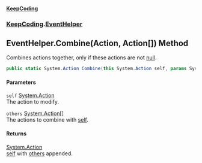 #### [KeepCoding](index.md 'index')
### [KeepCoding](KeepCoding.md 'KeepCoding').[EventHelper](KeepCoding_EventHelper.md 'KeepCoding.EventHelper')
## EventHelper.Combine(Action, Action[]) Method
Combines actions together, only if these actions are not [null](https://docs.microsoft.com/en-us/dotnet/csharp/language-reference/keywords/null 'https://docs.microsoft.com/en-us/dotnet/csharp/language-reference/keywords/null').  
```csharp
public static System.Action Combine(this System.Action self, params System.Action[] others);
```
#### Parameters
<a name='KeepCoding_EventHelper_Combine(System_Action_System_Action__)_self'></a>
`self` [System.Action](https://docs.microsoft.com/en-us/dotnet/api/System.Action 'System.Action')  
The action to modify.
  
<a name='KeepCoding_EventHelper_Combine(System_Action_System_Action__)_others'></a>
`others` [System.Action](https://docs.microsoft.com/en-us/dotnet/api/System.Action 'System.Action')[[]](https://docs.microsoft.com/en-us/dotnet/api/System.Array 'System.Array')  
The actions to combine with [self](KeepCoding_EventHelper_Combine(System_Action_System_Action__).md#KeepCoding_EventHelper_Combine(System_Action_System_Action__)_self 'KeepCoding.EventHelper.Combine(System.Action, System.Action[]).self').
  
#### Returns
[System.Action](https://docs.microsoft.com/en-us/dotnet/api/System.Action 'System.Action')  
[self](KeepCoding_EventHelper_Combine(System_Action_System_Action__).md#KeepCoding_EventHelper_Combine(System_Action_System_Action__)_self 'KeepCoding.EventHelper.Combine(System.Action, System.Action[]).self') with [others](KeepCoding_EventHelper_Combine(System_Action_System_Action__).md#KeepCoding_EventHelper_Combine(System_Action_System_Action__)_others 'KeepCoding.EventHelper.Combine(System.Action, System.Action[]).others') appended.
